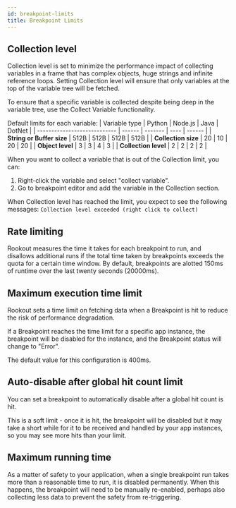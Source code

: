 ```yaml
---
id: breakpoint-limits
title: Breakpoint Limits
---
```

## Collection level

Collection level is set to minimize the performance impact of collecting variables in a frame that has complex objects, huge strings and infinite reference loops.
Setting Collection level will ensure that only variables at the top of the variable tree will be fetched.

To ensure that a specific variable is collected despite being deep in the variable tree, use the Collect Variable functionality.

Default limits for each variable:
| Variable type                | Python | Node.js | Java | DotNet |
\| ---------------------------- \| ------ \| ------- \| ---- \| ------ \|
\| **String or Buffer size**    | 512B   | 512B    | 512B | 512B   |
\| **Collection size**          | 20     | 10      | 20   | 20     |
\| **Object level**             | 3      | 3       | 4    | 3      |
\| **Collection level**         | 2      | 2       | 2    | 2      |

When you want to collect a variable that is out of the Collection limit, you can:

1.  Right-click the variable and select "collect variable".
2.  Go to breakpoint editor and add the variable in the Collection section.

When Collection level has reached the limit, you expect to see the following messages: 
`Collection level exceeded (right click to collect)`

## Rate limiting

Rookout measures the time it takes for each breakpoint to run, and disallows additional runs if the total time taken by breakpoints exceeds the quota for a certain time window. By default, breakpoints are alotted 150ms of runtime over the last twenty seconds (20000ms).

## Maximum execution time limit

Rookout sets a time limit on fetching data when a Breakpoint is hit to reduce the risk of performance degradation.

If a Breakpoint reaches the time limit for a specific app instance, the breakpoint will be disabled for the instance, and the Breakpoint status will change to "Error".

The default value for this configuration is 400ms.

## Auto-disable after global hit count limit

You can set a breakpoint to automatically disable after a global hit count is hit.

This is a soft limit - once it is hit, the breakpoint will be disabled but it may take a short while for it to be received and handled by your app instances, so you may see more hits than your limit. 

## Maximum running time

As a matter of safety to your application, when a single breakpoint run takes more than a reasonable time to run, it is disabled permanently. When this happens, the breakpoint will need to be manually re-enabled, perhaps also collecting less data to prevent the safety from re-triggering.
